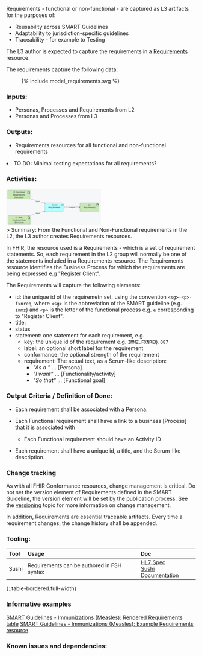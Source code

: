 Requirements - functional or non-functional - are captured as L3 artifacts for the purposes of:
* Reusability across SMART Guidelines
* Adaptability to jurisdiction-specific guidelines
* Traceability - for example to Testing

The L3 author is expected to capture the requirements in a [Requirements](https://worldhealthorganization.github.io/smart-base/StructureDefinition-SGRequirements.html) resource.

The requirements capture the following data:
<figure>
  {% include model_requirements.svg %}
</figure>


### **Inputs:** 

* Personas, Processes and Requirements from L2
* Personas and Processes from L3

### **Outputs:**

* Requirements resources for all functional and non-functional requirements
<li class="todo">TO DO: Minimal testing expectations for all requirements?</p>

### **Activities:**
<img src="./l3_process_requirements.png" style="width:50%"/>
<br clear="all"/>
> Summary: From the Functional and Non-Functional requirements in the L2, the L3 author creates  Requirements resources.


In FHIR, the resource used is a Requirements - which is a set of requirement statements. So, each requirement in the L2 group will normally be one of the statements included in a Requirements resource. The Requirements resource identifies the Business Process for which the requirements are being expressed e.g "Register Client".

The Requirements will capture the following elements:
* id: the unique id of the requiremetn set, using the convention `<sg>-<p>-fxnreq`, where `<sg>` is the abbreviation of the SMART guideline (e.g. `immz`) and `<p>` is the letter of the functional process e.g. `e` corresponding to "Register Client".
* title: 
* status
* statement: one statement for each requirement, e.g. 
  * key: the unique id of the requirement e.g. `IMMZ.FXNREQ.087`
  * label: an optional short label for the requirement
  * conformance: the optional strength of the requirement
  * requirement: The actual text, as a Scrum-like description:
    * *"As a "* ... [Persona]
    * *"I want"* ... [Functionality/activity]
    * *"So that"* ... [Functional goal]

  

### **Output Criteria / Definition of Done:**
* Each requirement shall be associated with a Persona.
* Each Functional requirement shall have a link to a business [Process] that it is associated with
  * Each Functional requirement should have an Activity ID

* Each requirement shall have a unique id, a title, and the Scrum-like description.


### **Change tracking**

As with all FHIR Conformance resources, change management is critical. Do not set the version element of Requirements defined in the SMART Guideline, the version element will be set by the publication process. See the [versioning](versioning.html) topic for more information on change management.

In addition, Requirements are essential traceable artifacts. Every time a requirement changes, the change history shall be appended.

### **Tooling:**

| Tool | Usage | Doc |
| --- | ---| ---| 
| Sushi | Requirements can be authored in FSH syntax | [HL7 Spec](https://build.fhir.org/ig/HL7/fhir-shorthand/reference.html)<br/>[Sushi Documentation](https://fshschool.org) |
{:.table-bordered.full-width}  


### **Informative examples**


[SMART Guidelines - Immunizations (Measles): Rendered Requirements table](https://worldhealthorganization.github.io/smart-immunizations-measles/functional-requirements.html)
[SMART Guidelines - Immunizations (Measles): Example Requirements resource](https://worldhealthorganization.github.io/smart-immunizations-measles/Requirements-immz-e-fxnreq.html)

### **Known issues and dependencies:**


